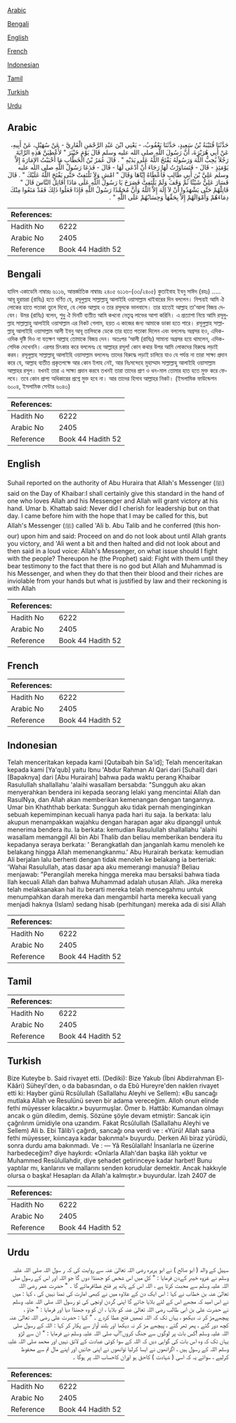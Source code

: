 [Arabic](#arabic)

[Bengali](#bengali)

[English](#english)

[French](#french)

[Indonesian](#indonesian)

[Tamil](#tamil)

[Turkish](#turkish)

[Urdu](#urdu)

## Arabic


<div dir="rtl" lang="ar" style={{fontSize:'larger',backgroundColor:'#f8f9fa',padding:20}}>
حَدَّثَنَا قُتَيْبَةُ بْنُ سَعِيدٍ، حَدَّثَنَا يَعْقُوبُ، - يَعْنِي ابْنَ عَبْدِ الرَّحْمَنِ الْقَارِيَّ - عَنْ سُهَيْلٍ، عَنْ أَبِيهِ، عَنْ أَبِي هُرَيْرَةَ، أَنَّ رَسُولَ اللَّهِ صلى الله عليه وسلم قَالَ يَوْمَ خَيْبَرَ ‏"‏ لأُعْطِيَنَّ هَذِهِ الرَّايَةَ رَجُلاً يُحِبُّ اللَّهَ وَرَسُولَهُ يَفْتَحُ اللَّهُ عَلَى يَدَيْهِ ‏"‏ ‏.‏ قَالَ عُمَرُ بْنُ الْخَطَّابِ مَا أَحْبَبْتُ الإِمَارَةَ إِلاَّ يَوْمَئِذٍ - قَالَ - فَتَسَاوَرْتُ لَهَا رَجَاءَ أَنْ أُدْعَى لَهَا - قَالَ - فَدَعَا رَسُولُ اللَّهِ صلى الله عليه وسلم عَلِيَّ بْنَ أَبِي طَالِبٍ فَأَعْطَاهُ إِيَّاهَا وَقَالَ ‏"‏ امْشِ وَلاَ تَلْتَفِتْ حَتَّى يَفْتَحَ اللَّهُ عَلَيْكَ ‏"‏ ‏.‏ قَالَ فَسَارَ عَلِيٌّ شَيْئًا ثُمَّ وَقَفَ وَلَمْ يَلْتَفِتْ فَصَرَخَ يَا رَسُولَ اللَّهِ عَلَى مَاذَا أُقَاتِلُ النَّاسَ قَالَ ‏"‏ قَاتِلْهُمْ حَتَّى يَشْهَدُوا أَنْ لاَ إِلَهَ إِلاَّ اللَّهُ وَأَنَّ مُحَمَّدًا رَسُولُ اللَّهِ فَإِذَا فَعَلُوا ذَلِكَ فَقَدْ مَنَعُوا مِنْكَ دِمَاءَهُمْ وَأَمْوَالَهُمْ إِلاَّ بِحَقِّهَا وَحِسَابُهُمْ عَلَى اللَّهِ ‏"‏ ‏.‏
</div>
<div style={{backgroundColor:'#f8f9fa',padding:20, marginBottom: 10}}><table> <thead> <tr> <th>References:</th> <th></th> </tr> </thead> <tbody><tr><td>Hadith No</td><td>6222</td></tr><tr><td>Arabic No</td><td>2405</td></tr><tr><td>Reference</td><td>Book 44 Hadith 52</td></tr></tbody></table></div>

## Bengali


<div dir="ltr" lang="bn" style={{fontSize:'larger',backgroundColor:'#f8f9fa',padding:20}}>
হাদিস একাডেমি নাম্বারঃ ৬১১৬, আন্তর্জাতিক নাম্বারঃ ২৪০৫ ৬১১৬-(৩৩/২৪০৫) কুতাইবাহ ইবনু সাঈদ (রহঃ) ..... আবূ হুরায়রা (রাযিঃ) হতে বর্ণিত যে, রসূলুল্লাহ সাল্লাল্লাহু আলাইহি ওয়াসাল্লাম খাইবারের দিন বললেন। নিশ্চয়ই আমি ঐ লোকের হাতে পতাকা তুলে দিবো, যে লোক আল্লাহ ও তার রসূলকে ভালবাসে। তার হাতেই আল্লাহ তা'আলা বিজয় দেবেন। উমর (রাযিঃ) বলেন, শুধু ঐ দিনটি ব্যতীত আমি কখনো নেতৃত্ব লাভের আশা করিনি। এ প্রত্যাশা নিয়ে আমি রসূলুল্লাহ সাল্লাল্লাহু আলাইহি ওয়াসাল্লাম এর নিকট গেলাম, হয়ত এ কাজের জন্য আমাকে ডাকা হতে পারে। রসূলুল্লাহ সাল্লাল্লাহু আলাইহি ওয়াসাল্লাম আলী ইবনু আবূ তালিবকে ডেকে তার হাতে পতাকা দিলেন এবং বললেনঃ অগ্রসর হও, এদিক-ওদিক দৃষ্টি দিও না যতক্ষণ আল্লাহ তোমাকে বিজয় দেন। অতঃপর ‘আলী (রাযিঃ) সামান্য অগ্রসর হয়ে থামলেন, এদিক-সেদিক দেখেননি। এরপর চিৎকার করে বললেনঃ হে আল্লাহর রসূল! কোন কথার উপর আমি লোকদের বিরুদ্ধে লড়াই করব। রসূলুল্লাহ সাল্লাল্লাহু আলাইহি ওয়াসাল্লাম বললেনঃ তাদের বিরুদ্ধে লড়াই চালিয়ে যাও যে পর্যন্ত না তারা সাক্ষ্য প্রদান করে যে, আল্লাহ ব্যতীত প্রকৃতপক্ষে আর কোন ইলাহ নেই, আর নিঃসন্দেহে মুহাম্মাদ সাল্লাল্লাহু আলাইহি ওয়াসাল্লাম আল্লাহর রসূল। যখনই তারা এ সাক্ষ্য প্রদান করবে তখনই তারা তাদের প্রাণ ও ধন-মাল তোমার হাত হতে মুক্ত করে ফেলবে। তবে কোন প্রাপ্য অধিকারের প্রশ্নে মুক্ত হবে না। আর তাদের হিসাব আল্লাহর নিকট। (ইসলামিক ফাউন্ডেশন ৬০০৪, ইসলামিক সেন্টার ৬০৪৩)
</div>
<div style={{backgroundColor:'#f8f9fa',padding:20, marginBottom: 10}}><table> <thead> <tr> <th>References:</th> <th></th> </tr> </thead> <tbody><tr><td>Hadith No</td><td>6222</td></tr><tr><td>Arabic No</td><td>2405</td></tr><tr><td>Reference</td><td>Book 44 Hadith 52</td></tr></tbody></table></div>

## English


<div dir="ltr" lang="en" style={{fontSize:'larger',backgroundColor:'#f8f9fa',padding:20}}>
Suhail reported on the authority of Abu Huraira that Allah's Messenger (ﷺ) said on the Day of Khaibar:I shall certainly give this standard in the hand of one who loves Allah and his Messenger and Allah will grant victory at his hand. Umar b. Khattab said: Never did I cherish for leadership but on that day. I came before him with the hope that I may be called for this, but Allah's Messenger (ﷺ) called 'Ali b. Abu Talib and he conferred (this honour) upon him and said: Proceed on and do not look about until Allah grants you victory, and 'Ali went a bit and then halted and did not look about and then said in a loud voice: Allah's Messenger, on what issue should I fight with the people? Thereupon he (the Prophet) said: Fight with them until they bear testimony to the fact that there is no god but Allah and Muhammad is his Messenger, and when they do that then their blood and their riches are inviolable from your hands but what is justified by law and their reckoning is with Allah
</div>
<div style={{backgroundColor:'#f8f9fa',padding:20, marginBottom: 10}}><table> <thead> <tr> <th>References:</th> <th></th> </tr> </thead> <tbody><tr><td>Hadith No</td><td>6222</td></tr><tr><td>Arabic No</td><td>2405</td></tr><tr><td>Reference</td><td>Book 44 Hadith 52</td></tr></tbody></table></div>

## French


<div dir="ltr" lang="fr" style={{fontSize:'larger',backgroundColor:'#f8f9fa',padding:20}}>

</div>
<div style={{backgroundColor:'#f8f9fa',padding:20, marginBottom: 10}}><table> <thead> <tr> <th>References:</th> <th></th> </tr> </thead> <tbody><tr><td>Hadith No</td><td>6222</td></tr><tr><td>Arabic No</td><td>2405</td></tr><tr><td>Reference</td><td>Book 44 Hadith 52</td></tr></tbody></table></div>

## Indonesian


<div dir="ltr" lang="id" style={{fontSize:'larger',backgroundColor:'#f8f9fa',padding:20}}>
Telah menceritakan kepada kami [Qutaibah bin Sa'id]; Telah menceritakan kepada kami [Ya'qub] yaitu Ibnu 'Abdur Rahman Al Qari dari [Suhail] dari [Bapaknya] dari [Abu Hurairah] bahwa pada waktu perang Khaibar Rasulullah shallallahu 'alaihi wasallam bersabda: "Sungguh aku akan menyerahkan bendera ini kepada seorang lelaki yang mencintai Allah dan RasulNya, dan Allah akan memberikan kemenangan dengan tangannya. Umar bin Khaththab berkata: Sungguh aku tidak pernah menginginkan sebuah kepemimpinan kecuali hanya pada hari itu saja. Ia berkata: lalu akupun menampakkan wajahku dengan harapan agar aku dipanggil untuk menerima bendera itu. Ia berkata: kemudian Rasulullah shallallahu 'alaihi wasallam memanggil Ali bin Abi Thalib dan beliau memberikan bendera itu kepadanya seraya berkata: ' Berangkatlah dan janganlah kamu menoleh ke belakang hingga Allah memenangkanmu.' Abu Hurairah berkata: kemudian Ali berjalan lalu berhenti dengan tidak menoleh ke belakang ia berteriak: 'Wahai Rasulullah, atas dasar apa aku memerangi manusia? Beliau menjawab: "Perangilah mereka hingga mereka mau bersaksi bahwa tiada Ilah kecuali Allah dan bahwa Muhammad adalah utusan Allah. Jika mereka telah melaksanakan hal itu berarti mereka telah mencegahmu untuk menumpahkan darah mereka dan mengambil harta mereka kecuali yang menjadi haknya (Islam) sedang hisab (perhitungan) mereka ada di sisi Allah
</div>
<div style={{backgroundColor:'#f8f9fa',padding:20, marginBottom: 10}}><table> <thead> <tr> <th>References:</th> <th></th> </tr> </thead> <tbody><tr><td>Hadith No</td><td>6222</td></tr><tr><td>Arabic No</td><td>2405</td></tr><tr><td>Reference</td><td>Book 44 Hadith 52</td></tr></tbody></table></div>

## Tamil


<div dir="ltr" lang="ta" style={{fontSize:'larger',backgroundColor:'#f8f9fa',padding:20}}>

</div>
<div style={{backgroundColor:'#f8f9fa',padding:20, marginBottom: 10}}><table> <thead> <tr> <th>References:</th> <th></th> </tr> </thead> <tbody><tr><td>Hadith No</td><td>6222</td></tr><tr><td>Arabic No</td><td>2405</td></tr><tr><td>Reference</td><td>Book 44 Hadith 52</td></tr></tbody></table></div>

## Turkish


<div dir="ltr" lang="tr" style={{fontSize:'larger',backgroundColor:'#f8f9fa',padding:20}}>
Bize Kuteybe b. Said rivayet etti. (Dediki): Bize Yakub (İbni Abdirrahman El-Kââri) Süheyl'den, o da babasından, o da Ebû Hureyre'den naklen rivayet etti ki: Hayber günü Rcsûlullah (Sallallahu Aleyhi ve Sellem): «Bu sancağı mutlaka Allah ve Resulünü seven bir adama vereceğim. Alloh onun elinde fethi müyesser kılacaktır.» buyurmuşlar. Ömer b. Hattâb: Kumandan olmayı ancak o gün diledim, demiş. Sözüne şöyle devam etmiştir: Sancak için çağrılırım ümidiyle ona uzandım. Fakat Rcsûlullah (Sallallahu Aleyhi ve Sellem) Ali b. Ebi Tâlib'i çağırdı, sancağı ona verdi ve : «Yürü! Allah sana fethi müyesser, kıiıncaya kadar bakınma!» buyurdu. Derken Ali biraz yürüdü, sonra durdu ama bakınmadı. Ve : — Yâ Resûlallah! İnsanlarla ne üzerine harbedeceğim? diye haykırdı: «Onlarla Allah'dan başka ilâh yoktur ve Muhammed Resûlullahdir, diye şehadet getirinceye kadar harbet! Bunu yaptılar mı, kanlarını ve mallarını senden korudular demektir. Ancak hakkıyle olursa o başka! Hesapları da Allah'a kalmıştır.» buyurdular. İzah 2407 de
</div>
<div style={{backgroundColor:'#f8f9fa',padding:20, marginBottom: 10}}><table> <thead> <tr> <th>References:</th> <th></th> </tr> </thead> <tbody><tr><td>Hadith No</td><td>6222</td></tr><tr><td>Arabic No</td><td>2405</td></tr><tr><td>Reference</td><td>Book 44 Hadith 52</td></tr></tbody></table></div>

## Urdu


<div dir="rtl" lang="ur" style={{fontSize:'larger',backgroundColor:'#f8f9fa',padding:20}}>
سہیل کے والد ( ابو صالح ) نے ابو ہریرہ رضی اللہ تعالیٰ عنہ سے روایت کی کہ ر سول اللہ صلی اللہ علیہ وسلم نے غزوہ خیبر کےدن فرمایا : " کل میں اس شخص کو جھنڈا دوں گا جو اللہ اور اس کے رسول صلی اللہ علیہ وسلم سے محبت کرتا ہے ، اللہ اس کے ہاتھ پر فتح عطافرمائے گا ۔ " حضرت عمر رضی اللہ تعالیٰ عنہ بن خطاب نے کہا : اس ایک دن کے علاوہ میں نے کبھی امارت کی تمنا نہیں کی ، کہا : میں نے اس امید کہ مجھے اس کے لئے بلایا جائے گا اپنی گردن اونچی کی تو رسول اللہ صلی اللہ علیہ وسلم نے حضرت علی بن ابی طالب رضی اللہ تعالیٰ عنہ کو بلایا ، ان کو وہ جھنڈا دیا اور فرمایا : " جاؤ ، پیچھےمڑ کر نہ دیکھو ، یہاں تک کہ اللہ تمھیں فتح عطا کردے ۔ " کہا : حضرت علی رضی اللہ تعالیٰ عنہ کچھ دور گئے ، پھر ٹھر گئے ، پیچھے مڑ کر نہ دیکھا اور بلند آواز سے پکار کر کہا : اللہ کے رسول صلی اللہ علیہ وسلم !کس بات پر لوگوں سے جنگ کروں؟آپ صلی اللہ علیہ وسلم نے فرمایا : " ان سے لڑو یہاں تک کہ وہ اس بات کی گواہی دیں کہ اللہ کے سوا کوئی عبادت کے لائق نہیں اور محمد صلی اللہ علیہ وسلم اللہ کے رسول ہیں ، اگرانھوں نے ایسا کرلیا توانھوں نے اپنی جانیں اور اپنے مال تم سے محفوظ کرلیے ، سوائے یہ کہ اسی ( شہادت ) کاحق ہو اوران کاحساب اللہ پر ہوگا ۔
</div>
<div style={{backgroundColor:'#f8f9fa',padding:20, marginBottom: 10}}><table> <thead> <tr> <th>References:</th> <th></th> </tr> </thead> <tbody><tr><td>Hadith No</td><td>6222</td></tr><tr><td>Arabic No</td><td>2405</td></tr><tr><td>Reference</td><td>Book 44 Hadith 52</td></tr></tbody></table></div>